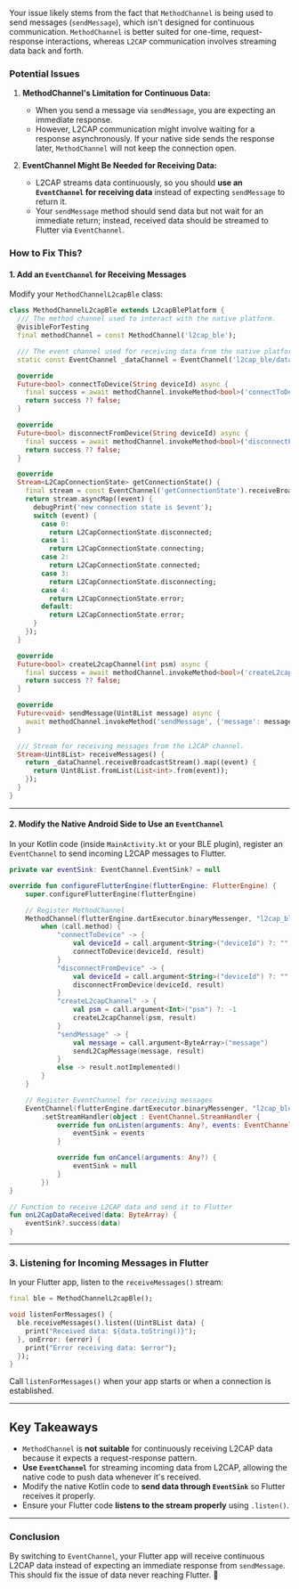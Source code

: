 Your issue likely stems from the fact that `MethodChannel` is being used to send messages (`sendMessage`), which isn't designed for continuous communication. `MethodChannel` is better suited for one-time, request-response interactions, whereas `L2CAP` communication involves streaming data back and forth.

### **Potential Issues**
1. **MethodChannel's Limitation for Continuous Data:**  
   - When you send a message via `sendMessage`, you are expecting an immediate response.  
   - However, L2CAP communication might involve waiting for a response asynchronously. If your native side sends the response later, `MethodChannel` will not keep the connection open.
   
2. **EventChannel Might Be Needed for Receiving Data:**  
   - L2CAP streams data continuously, so you should **use an `EventChannel` for receiving data** instead of expecting `sendMessage` to return it.
   - Your `sendMessage` method should send data but not wait for an immediate return; instead, received data should be streamed to Flutter via `EventChannel`.

### **How to Fix This?**
#### **1. Add an `EventChannel` for Receiving Messages**
Modify your `MethodChannelL2capBle` class:

```dart
class MethodChannelL2capBle extends L2capBlePlatform {
  /// The method channel used to interact with the native platform.
  @visibleForTesting
  final methodChannel = const MethodChannel('l2cap_ble');

  /// The event channel used for receiving data from the native platform.
  static const EventChannel _dataChannel = EventChannel('l2cap_ble/data');

  @override
  Future<bool> connectToDevice(String deviceId) async {
    final success = await methodChannel.invokeMethod<bool>('connectToDevice', {'deviceId': deviceId});
    return success ?? false;
  }

  @override
  Future<bool> disconnectFromDevice(String deviceId) async {
    final success = await methodChannel.invokeMethod<bool>('disconnectFromDevice', {'deviceId': deviceId});
    return success ?? false;
  }

  @override
  Stream<L2CapConnectionState> getConnectionState() {
    final stream = const EventChannel('getConnectionState').receiveBroadcastStream().cast<int>();
    return stream.asyncMap((event) {
      debugPrint('new connection state is $event');
      switch (event) {
        case 0:
          return L2CapConnectionState.disconnected;
        case 1:
          return L2CapConnectionState.connecting;
        case 2:
          return L2CapConnectionState.connected;
        case 3:
          return L2CapConnectionState.disconnecting;
        case 4:
          return L2CapConnectionState.error;
        default:
          return L2CapConnectionState.error;
      }
    });
  }

  @override
  Future<bool> createL2capChannel(int psm) async {
    final success = await methodChannel.invokeMethod<bool>('createL2capChannel', {'psm': psm});
    return success ?? false;
  }

  @override
  Future<void> sendMessage(Uint8List message) async {
    await methodChannel.invokeMethod('sendMessage', {'message': message});
  }

  /// Stream for receiving messages from the L2CAP channel.
  Stream<Uint8List> receiveMessages() {
    return _dataChannel.receiveBroadcastStream().map((event) {
      return Uint8List.fromList(List<int>.from(event));
    });
  }
}
```

---

#### **2. Modify the Native Android Side to Use an `EventChannel`**
In your Kotlin code (inside `MainActivity.kt` or your BLE plugin), register an `EventChannel` to send incoming L2CAP messages to Flutter.

```kotlin
private var eventSink: EventChannel.EventSink? = null

override fun configureFlutterEngine(flutterEngine: FlutterEngine) {
    super.configureFlutterEngine(flutterEngine)

    // Register MethodChannel
    MethodChannel(flutterEngine.dartExecutor.binaryMessenger, "l2cap_ble").setMethodCallHandler { call, result ->
        when (call.method) {
            "connectToDevice" -> {
                val deviceId = call.argument<String>("deviceId") ?: ""
                connectToDevice(deviceId, result)
            }
            "disconnectFromDevice" -> {
                val deviceId = call.argument<String>("deviceId") ?: ""
                disconnectFromDevice(deviceId, result)
            }
            "createL2capChannel" -> {
                val psm = call.argument<Int>("psm") ?: -1
                createL2capChannel(psm, result)
            }
            "sendMessage" -> {
                val message = call.argument<ByteArray>("message")
                sendL2CapMessage(message, result)
            }
            else -> result.notImplemented()
        }
    }

    // Register EventChannel for receiving messages
    EventChannel(flutterEngine.dartExecutor.binaryMessenger, "l2cap_ble/data")
        .setStreamHandler(object : EventChannel.StreamHandler {
            override fun onListen(arguments: Any?, events: EventChannel.EventSink?) {
                eventSink = events
            }

            override fun onCancel(arguments: Any?) {
                eventSink = null
            }
        })
}

// Function to receive L2CAP data and send it to Flutter
fun onL2CapDataReceived(data: ByteArray) {
    eventSink?.success(data)
}
```

---

### **3. Listening for Incoming Messages in Flutter**
In your Flutter app, listen to the `receiveMessages()` stream:

```dart
final ble = MethodChannelL2capBle();

void listenForMessages() {
  ble.receiveMessages().listen((Uint8List data) {
    print("Received data: ${data.toString()}");
  }, onError: (error) {
    print("Error receiving data: $error");
  });
}
```

Call `listenForMessages()` when your app starts or when a connection is established.

---

## **Key Takeaways**
- `MethodChannel` is **not suitable** for continuously receiving L2CAP data because it expects a request-response pattern.
- **Use `EventChannel`** for streaming incoming data from L2CAP, allowing the native code to push data whenever it's received.
- Modify the native Kotlin code to **send data through `EventSink`** so Flutter receives it properly.
- Ensure your Flutter code **listens to the stream properly** using `.listen()`.

---

### **Conclusion**
By switching to `EventChannel`, your Flutter app will receive continuous L2CAP data instead of expecting an immediate response from `sendMessage`. This should fix the issue of data never reaching Flutter. 🚀
